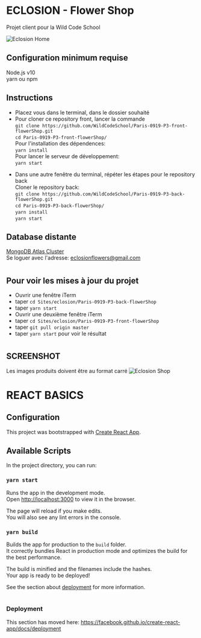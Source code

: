 # ECLOSION - Flower Shop

Projet client pour la Wild Code School

![Eclosion Home](https://res.cloudinary.com/dsbgj0oop/image/upload/v1579879359/home.png)

## Configuration minimum requise

Node.js v10 <br>
yarn ou npm <br>

## Instructions

- Placez vous dans le terminal, dans le dossier souhaité
- Pour cloner ce repository front, lancer la commande <br>
  `git clone https://github.com/WildCodeSchool/Paris-0919-P3-front-flowerShop.git` <br>
  `cd Paris-0919-P3-front-flowerShop/` <br>
  Pour l'installation des dépendences: <br>
  `yarn install` <br>
  Pour lancer le serveur de développement: <br>
  `yarn start` <br>

* Dans une autre fenêtre du terminal, répéter les étapes pour le repository back<br>
  Cloner le repository back: <br>
  `git clone https://github.com/WildCodeSchool/Paris-0919-P3-back-flowerShop.git` <br>
  `cd Paris-0919-P3-back-flowerShop/` <br>
  `yarn install` <br>
  `yarn start` <br>

## Database distante

[MongoDB Atlas Cluster](https://www.mongodb.com/) <br>
Se loguer avec l'adresse: eclosionflowers@gmail.com

#

## Pour voir les mises à jour du projet

- Ouvrir une fenêtre iTerm <br>
- taper `cd Sites/eclosion/Paris-0919-P3-back-flowerShop` <br>
- taper `yarn start` <br>
- Ouvrir une deuxième fenêtre iTerm <br>
- taper `cd Sites/eclosion/Paris-0919-P3-front-flowerShop` <br>
- taper `git pull origin master` <br>
- taper `yarn start` pour voir le résultat

#

## SCREENSHOT

Les images produits doivent être au format carré
![Eclosion Shop](https://res.cloudinary.com/dsbgj0oop/image/upload/v1579879317/shop.png)

#

# REACT BASICS

## Configuration

This project was bootstrapped with [Create React App](https://github.com/facebook/create-react-app).

## Available Scripts

In the project directory, you can run:

### `yarn start`

Runs the app in the development mode.<br />
Open [http://localhost:3000](http://localhost:3000) to view it in the browser.

The page will reload if you make edits.<br />
You will also see any lint errors in the console.

### `yarn build`

Builds the app for production to the `build` folder.<br />
It correctly bundles React in production mode and optimizes the build for the best performance.

The build is minified and the filenames include the hashes.<br />
Your app is ready to be deployed!

See the section about [deployment](https://facebook.github.io/create-react-app/docs/deployment) for more information.

#

### Deployment

This section has moved here: https://facebook.github.io/create-react-app/docs/deployment
